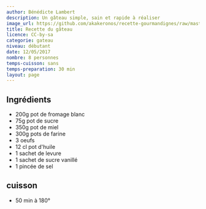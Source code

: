 ```yaml
---
author: Bénédicte Lambert
description: Un gâteau simple, sain et rapide à réaliser
image_url: https://github.com/akakeronos/recette-gourmandignes/raw/master/images/tiramisu-revisite.jpg
title: Recette du gâteau
licence: CC-by-sa
categorie: gateau
niveau: débutant
date: 12/05/2017
nombre: 8 personnes
temps-cuisson: sans
temps-preparation: 30 min
layout: page
---
```


## Ingrédients

* 200g pot de fromage blanc
* 75g pot de sucre
* 350g pot de miel
* 300g pots de farine
* 3 oeufs
* 12 cl pot d'huile
* 1 sachet de levure
* 1 sachet de sucre vanillé
* 1 pincée de sel

## cuisson
* 50 min à 180°
